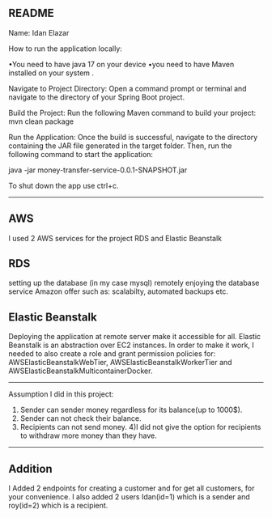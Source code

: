 README
--------------------------------------------
Name: Idan Elazar

How to run the application locally:

•You need to have java 17 on your device
•you need to have Maven installed on your system .

Navigate to Project Directory: Open a command prompt or terminal and navigate to the directory of your Spring Boot project.

Build the Project: Run the following Maven command to build your project:
mvn clean package

Run the Application: Once the build is successful, navigate to the directory containing the JAR file generated in the target folder. Then, run the following command to start the application:

java -jar money-transfer-service-0.0.1-SNAPSHOT.jar

To shut down the app use ctrl+c.


------------------------------------------------
AWS
--------------------------------
 I used 2 AWS services for the project RDS and Elastic Beanstalk

RDS
--------------------------------
setting up the database (in my case mysql) remotely enjoying the database service Amazon offer such as: scalabilty, automated backups etc.

Elastic Beanstalk
--------------------------------
Deploying the application at remote server make it accessible for all.
Elastic Beanstalk is an abstraction over EC2 instances.
In order to make it work, I needed to also create a role and grant permission policies for:
AWSElasticBeanstalkWebTier, AWSElasticBeanstalkWorkerTier and AWSElasticBeanstalkMulticontainerDocker.

--------------------------------------------------
Assumption I did in this project:

1) Sender can sender money regardless for its balance(up to 1000$).
2) Sender can not check their balance.
3) Recipients can not send money.
4)I did not give the option for recipients to withdraw more money than they have.

-------------------------------------------------------
Addition
------------------------
I Added 2 endpoints for creating a customer and for get all customers, for your convenience.
I also added 2 users Idan(id=1) which is a sender and roy(id=2) which is a recipient.
